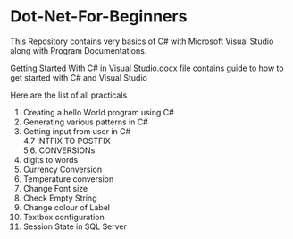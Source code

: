 # Dot-Net-For-Beginners
This Repository contains very basics of C# with Microsoft Visual Studio along with Program Documentations.

Getting Started With C# in Visual Studio.docx file contains guide to how to get started with C# and Visual Studio

Here are the list of all practicals

1.	Creating a hello World program using C#	
2.	Generating various patterns in C#	
3.	Getting input from user in C#	
4.7	INTFIX TO POSTFIX	
5,6.	CONVERSIONs	
7.	digits to words	
8.	Currency Conversion
9.	Temperature conversion
10.	Change Font size	
11.	Check Empty String	
12.	Change colour of Label
13.	Textbox configuration	
14.	Session State in SQL Server	

